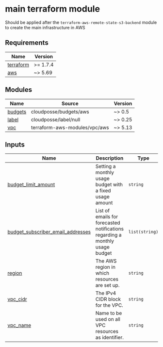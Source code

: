 # main terraform module

Should be applied after the `terraform-aws-remote-state-s3-backend` module to create the main infrastructure in AWS

<!-- BEGIN_TF_DOCS -->

## Requirements

| Name                                                                     | Version  |
| ------------------------------------------------------------------------ | -------- |
| <a name="requirement_terraform"></a> [terraform](#requirement_terraform) | >= 1.7.4 |
| <a name="requirement_aws"></a> [aws](#requirement_aws)                   | ~> 5.69  |

## Modules

| Name                                                     | Source                        | Version |
| -------------------------------------------------------- | ----------------------------- | ------- |
| <a name="module_budgets"></a> [budgets](#module_budgets) | cloudposse/budgets/aws        | ~> 0.5  |
| <a name="module_label"></a> [label](#module_label)       | cloudposse/label/null         | ~> 0.25 |
| <a name="module_vpc"></a> [vpc](#module_vpc)             | terraform-aws-modules/vpc/aws | ~> 5.13 |

## Inputs

| Name                                                                                                                                 | Description                                                                  | Type           | Default          | Required |
| ------------------------------------------------------------------------------------------------------------------------------------ | ---------------------------------------------------------------------------- | -------------- | ---------------- | :------: |
| <a name="input_budget_limit_amount"></a> [budget_limit_amount](#input_budget_limit_amount)                                           | Setting a monthly usage budget with a fixed usage amount                     | `string`       | n/a              |   yes    |
| <a name="input_budget_subscriber_email_addresses"></a> [budget_subscriber_email_addresses](#input_budget_subscriber_email_addresses) | List of emails for forecasted notifications regarding a monthly usage budget | `list(string)` | n/a              |   yes    |
| <a name="input_region"></a> [region](#input_region)                                                                                  | The AWS region in which resources are set up.                                | `string`       | `"eu-central-1"` |    no    |
| <a name="input_vpc_cidr"></a> [vpc_cidr](#input_vpc_cidr)                                                                            | The IPv4 CIDR block for the VPC.                                             | `string`       | `"10.10.0.0/16"` |    no    |
| <a name="input_vpc_name"></a> [vpc_name](#input_vpc_name)                                                                            | Name to be used on all VPC resources as identifier.                          | `string`       | `"main"`         |    no    |

<!-- END_TF_DOCS -->
